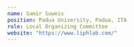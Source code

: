 ```yaml
---
name: Samir Suweis
position: Padua University, Padua, ITA
role: Local Organizing Committee
website: "https://www.liphlab.com/"
---
```

